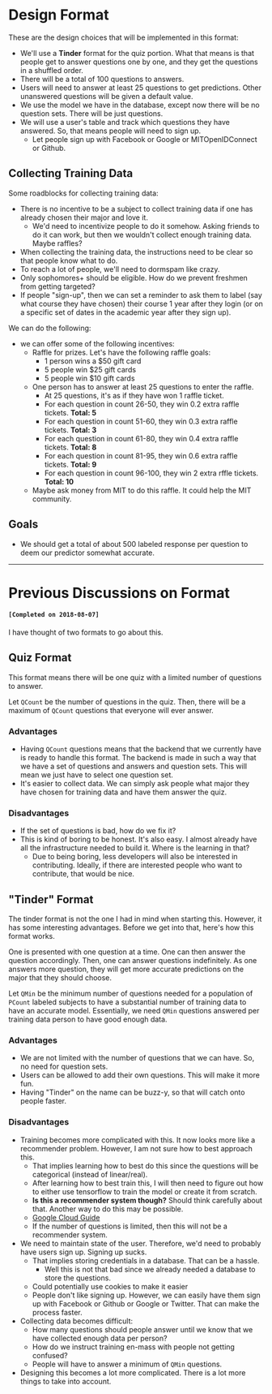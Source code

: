 # Design Format

These are the design choices that will be implemented in this format:
- We'll use a **Tinder** format for the quiz portion. What that means is that people get to answer questions one by one, and they get the questions in a shuffled order.
- There will be a total of 100 questions to answers. 
- Users will need to answer at least 25 questions to get predictions. Other unanswered questions will be given a default value. 
- We use the model we have in the database, except now there will be no question sets. There will be just questions. 
- We will use a user's table and track which questions they have answered. So, that means people will need to sign up.
  - Let people sign up with Facebook or Google or MITOpenIDConnect or Github. 

## Collecting Training Data

Some roadblocks for collecting training data:

- There is no incentive to be a subject to collect training data if one has already chosen their major and love it.
  - We'd need to incentivize people to do it somehow. Asking friends to do it can work, but then we wouldn't collect enough training data. Maybe raffles? 
- When collecting the training data, the instructions need to be clear so that people know what to do.
- To reach a lot of people, we'll need to dormspam like crazy. 
- Only sophomores+ should be eligible. How do we prevent freshmen from getting targeted?
- If people "sign-up", then we can set a reminder to ask them to label (say what course they have chosen) their course 1 year after they login (or on a specific set of dates in the academic year after they sign up).

We can do the following: 

- we can offer some of the following incentives:
  - Raffle for prizes. Let's have the following raffle goals:
    - 1 person wins a $50 gift card
    - 5 people win $25 gift cards
    - 5 people win $10 gift cards
  - One person has to answer at least 25 questions to enter the raffle. 
    - At 25 questions, it's as if they have won 1 raffle ticket.
    - For each question in count 26-50, they win 0.2 extra raffle tickets. **Total: 5**
    - For each question in count 51-60, they win 0.3 extra raffle tickets. **Total: 3**
    - For each question in count 61-80, they win 0.4 extra raffle tickets. **Total: 8**
    - For each question in count 81-95, they win 0.6 extra raffle tickets. **Total: 9** 
    - For each question in count 96-100, they win 2 extra rffle tickets. **Total: 10** 
  - Maybe ask money from MIT to do this raffle. It could help the MIT community.
  


## Goals

- We should get a total of about 500 labeled response per question to deem our predictor somewhat accurate. 





---

# Previous Discussions on Format

#### `[Completed on 2018-08-07]`

I have thought of two formats to go about this.

## Quiz Format

This format means there will be one quiz with a limited number of questions to answer. 

Let `QCount` be the number of questions in the quiz. Then, there will be a maximum of `QCount` questions that everyone will ever answer. 

### Advantages

- Having `QCount` questions means that the backend that we currently have is ready to handle this format. The backend is made in such a way that we have a set of questions and answers and question sets. This will mean we just have to select one question set. 
- It's easier to collect data. We can simply ask people what major they have chosen for training data and have them answer the quiz. 

### Disadvantages

- If the set of questions is bad, how do we fix it?
- This is kind of boring to be honest. It's also easy. I almost already have all the infrastructure needed to build it. Where is the learning in that?
  - Due to being boring, less developers will also be interested in contributing. Ideally, if there are interested people who want to contribute, that would be nice.   

## "Tinder" Format

The tinder format is not the one I had in mind when starting this. However, it has some interesting advantages. Before we get into that, here's how this format works.

One is presented with one question at a time. One can then answer the question accordingly. Then, one can answer questions indefinitely. As one answers more question, they will get more accurate predictions on the major that they should choose.  

Let `QMin` be the minimum number of questions needed for a population of `PCount` labeled subjects to have a substantial number of training data to have an accurate model. Essentially, we need `QMin` questions answered per training data person to have good enough data. 

### Advantages

- We are not limited with the number of questions that we can have. So, no need for question sets. 
- Users can be allowed to add their own questions. This will make it more fun. 
- Having "Tinder" on the name can be buzz-y, so that will catch onto people faster.

### Disadvantages

- Training becomes more complicated with this. It now looks more like a recommender problem. However, I am not sure how to best approach this.
  - That implies learning how to best do this since the questions will be categorical (instead of linear/real). 
  - After learning how to best train this, I will then need to figure out how to either use tensorflow to train the model or create it from scratch. 
  - **Is this a recommender system though?** Should think carefully about that. Another way to do this may be possible.
  - [Google Cloud Guide](https://cloud.google.com/solutions/machine-learning/recommendation-system-tensorflow-overview)
  - If the number of questions is limited, then this will not be a recommender system. 
- We need to maintain state of the user. Therefore, we'd need to probably have users sign up. Signing up sucks.
  - That implies storing credentials in a database. That can be a hassle. 
    - Well this is not that bad since we already needed a database to store the questions. 
  - Could potentially use cookies to make it easier
  - People don't like signing up. However, we can easily have them sign up with Facebook or Github or Google or Twitter. That can make the process faster. 
- Collecting data becomes difficult:
  - How many questions should people answer until we know that we have collected enough data per person?
  - How do we instruct training en-mass with people not getting confused?
  - People will have to answer a minimum of `QMin` questions. 
- Designing this becomes a lot more complicated. There is a lot more things to take into account. 
  
  